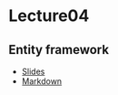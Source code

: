 # Lecture04
## Entity framework
* [Slides](https://gitpitch.com/orlicekm/CsharpCourse/master?p=Lectures/Lecture04)  
* [Markdown](/Lectures/Lecture04/PITCHME.md)